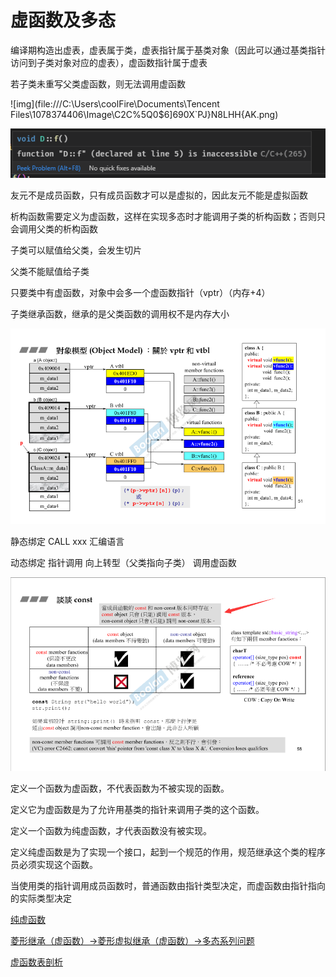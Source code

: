 # 虚函数及多态

编译期构造出虚表，虚表属于类，虚表指针属于基类对象（因此可以通过基类指针访问到子类对象对应的虚表），虚函数指针属于虚表

若子类未重写父类虚函数，则无法调用虚函数

![img](file:///C:\Users\coolFire\Documents\Tencent Files\1078374406\Image\C2C\%5Q0$6]690X`PJ}N8LHH{AK.png)

![img](.assets/$_VPSJIY_9GQ6[8LC5J7G_3.png)

友元不是成员函数，只有成员函数才可以是虚拟的，因此友元不能是虚拟函数

析构函数需要定义为虚函数，这样在实现多态时才能调用子类的析构函数；否则只会调用父类的析构函数

子类可以赋值给父类，会发生切片

父类不能赋值给子类

只要类中有虚函数，对象中会多一个虚函数指针（vptr）（内存+4）

子类继承函数，继承的是父类函数的调用权不是内存大小

![image-20201207160135976](.assets\image-20201207160135976.png)

静态绑定 CALL xxx 汇编语言

动态绑定 指针调用 向上转型（父类指向子类） 调用虚函数

![image-20201207164159541](.assets\image-20201207164159541.png)

定义一个函数为虚函数，不代表函数为不被实现的函数。

定义它为虚函数是为了允许用基类的指针来调用子类的这个函数。

定义一个函数为纯虚函数，才代表函数没有被实现。

定义纯虚函数是为了实现一个接口，起到一个规范的作用，规范继承这个类的程序员必须实现这个函数。

当使用类的指针调用成员函数时，普通函数由指针类型决定，而虚函数由指针指向的实际类型决定

[纯虚函数](https://zhuanlan.zhihu.com/p/37331092)

[菱形继承（虚函数）->菱形虚拟继承（虚函数）->多态系列问题](https://blog.csdn.net/Quinn0918/article/details/76186650)

[虚函数表剖析](https://blog.csdn.net/lihao21/article/details/50688337)